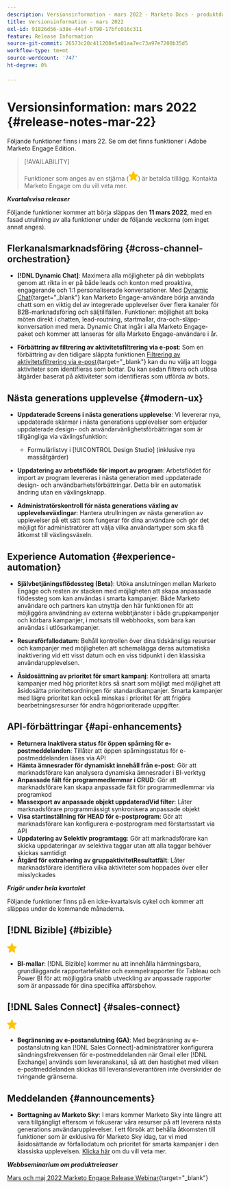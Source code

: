 ```yaml
---
description: Versionsinformation - mars 2022 - Marketo Docs - produktdokumentation
title: Versionsinformation - mars 2022
exl-id: 91826d56-a38e-44af-b798-17bfc016c311
feature: Release Information
source-git-commit: 26573c20c411208e5a01aa7ec73a97e7208b35d5
workflow-type: tm+mt
source-wordcount: '747'
ht-degree: 0%

---
```


# Versionsinformation: mars 2022 {#release-notes-mar-22}

Följande funktioner finns i mars 22. Se om det finns funktioner i Adobe Marketo Engage Edition.

>[!AVAILABILITY]
>
>Funktioner som anges av en stjärna (![stjärna](assets/yellow-star.png)) är betalda tillägg. Kontakta Marketo Engage om du vill veta mer.

**_Kvartalsvisa releaser_**

Följande funktioner kommer att börja släppas den **11 mars 2022**, med en fasad utrullning av alla funktioner under de följande veckorna (om inget annat anges).

## Flerkanalsmarknadsföring {#cross-channel-orchestration}

* **[!DNL Dynamic Chat]**: Maximera alla möjligheter på din webbplats genom att rikta in er på både leads och konton med proaktiva, engagerande och 1:1 personaliserade konversationer. Med [Dynamic Chat](/help/marketo/product-docs/demand-generation/dynamic-chat/dynamic-chat-overview.md){target="_blank"} kan Marketo Engage-användare börja använda chatt som en viktig del av integrerade upplevelser över flera kanaler för B2B-marknadsföring och säljtillfällen. Funktioner: möjlighet att boka möten direkt i chatten, lead-routning, startmallar, dra-och-släpp-konversation med mera. Dynamic Chat ingår i alla Marketo Engage-paket och kommer att lanseras för alla Marketo Engage-användare i år.

* **Förbättring av filtrering av aktivitetsfiltrering via e-post**: Som en förbättring av den tidigare släppta funktionen [Filtrering av aktivitetsfiltrering via e-post](/help/marketo/product-docs/administration/email-setup/filtering-email-bot-activity.md){target="_blank"} kan du nu välja att logga aktiviteter som identifieras som bottar. Du kan sedan filtrera och utlösa åtgärder baserat på aktiviteter som identifieras som utförda av bots.

## Nästa generations upplevelse {#modern-ux}

* **Uppdaterade Screens i nästa generations upplevelse**: Vi levererar nya, uppdaterade skärmar i nästa generations upplevelser som erbjuder uppdaterade design- och användarvänlighetsförbättringar som är tillgängliga via växlingsfunktion:

   * Formulärlistvy i [!UICONTROL Design Studio] (inklusive nya massåtgärder)

* **Uppdatering av arbetsflöde för import av program**: Arbetsflödet för import av program levereras i nästa generation med uppdaterade design- och användbarhetsförbättringar. Detta blir en automatisk ändring utan en växlingsknapp.

* **Administratörskontroll för nästa generations växling av upplevelseväxlingar**: Hantera utrullningen av nästa generation av upplevelser på ett sätt som fungerar för dina användare och gör det möjligt för administratörer att välja vilka användartyper som ska få åtkomst till växlingsväxeln.

## Experience Automation {#experience-automation}

* **Självbetjäningsflödessteg (Beta)**: Utöka anslutningen mellan Marketo Engage och resten av stacken med möjligheten att skapa anpassade flödessteg som kan användas i smarta kampanjer. Både Marketo användare och partners kan utnyttja den här funktionen för att möjliggöra användning av externa webbtjänster i både gruppkampanjer och körbara kampanjer, i motsats till webbhooks, som bara kan användas i utlösarkampanjer.

* **Resursförfallodatum**: Behåll kontrollen över dina tidskänsliga resurser och kampanjer med möjligheten att schemalägga deras automatiska inaktivering vid ett visst datum och en viss tidpunkt i den klassiska användarupplevelsen.

* **Åsidosättning av prioritet för smart kampanj**: Kontrollera att smarta kampanjer med hög prioritet körs så snart som möjligt med möjlighet att åsidosätta prioritetsordningen för standardkampanjer. Smarta kampanjer med lägre prioritet kan också minskas i prioritet för att frigöra bearbetningsresurser för andra högprioriterade uppgifter.

## API-förbättringar {#api-enhancements}

* **Returnera Inaktivera status för öppen spårning för e-postmeddelanden**: Tillåter att öppen spårningsstatus för e-postmeddelanden läses via API
* **Hämta ämnesrader för dynamiskt innehåll från e-post**: Gör att marknadsförare kan analysera dynamiska ämnesrader i BI-verktyg
* **Anpassade fält för programmedlemmar i CRUD**: Gör att marknadsförare kan skapa anpassade fält för programmedlemmar via programkod
* **Massexport av anpassade objekt uppdateradVid filter**: Låter marknadsförare programmässigt synkronisera anpassade objekt
* **Visa startinställning för HEAD för e-postprogram**: Gör att marknadsförare kan konfigurera e-postprogram med förstartsstart via API
* **Uppdatering av Selektiv programtagg**: Gör att marknadsförare kan skicka uppdateringar av selektiva taggar utan att alla taggar behöver skickas samtidigt
* **Åtgärd för extrahering av gruppaktivitetResultatfält**: Låter marknadsförare identifiera vilka aktiviteter som hoppades över eller misslyckades

**_Frigör under hela kvartalet_**

Följande funktioner finns på en icke-kvartalsvis cykel och kommer att släppas under de kommande månaderna.

## [!DNL Bizible] {#bizible}

![(stjärna)](assets/yellow-star.png)

* **BI-mallar**: [!DNL Bizible] kommer nu att innehålla hämtningsbara, grundläggande rapportartefakter och exempelrapporter för Tableau och Power BI för att möjliggöra snabb utveckling av anpassade rapporter som är anpassade för dina specifika affärsbehov.

## [!DNL Sales Connect] {#sales-connect}

![(stjärna)](assets/yellow-star.png)

* **Begränsning av e-postanslutning (GA)**: Med begränsning av e-postanslutning kan [!DNL Sales Connect]-administratörer konfigurera sändningsfrekvensen för e-postmeddelanden när Gmail eller [!DNL Exchange] används som leveranskanal, så att den hastighet med vilken e-postmeddelanden skickas till leveransleverantören inte överskrider de tvingande gränserna.

## Meddelanden {#announcements}

* **Borttagning av Marketo Sky**: I mars kommer Marketo Sky inte längre att vara tillgängligt eftersom vi fokuserar våra resurser på att leverera nästa generations användarupplevelser. I ett försök att behålla åtkomsten till funktioner som är exklusiva för Marketo Sky idag, tar vi med åsidosättande av förfallodatum och prioritet för smarta kampanjer i den klassiska upplevelsen. [Klicka här](https://nation.marketo.com/t5/the-modern-ux/marketo-sky-deprecation-notice/ba-p/320115#M33) om du vill veta mer.

**_Webbseminarium om produktreleaser_**

[Mars och maj 2022 Marketo Engage Release Webinar](https://engage.marketo.com/2022_March_May_Release_Webinar_DemandPage.html){target="_blank"}
